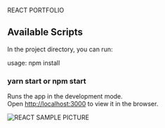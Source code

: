 REACT PORTFOLIO
## Available Scripts

In the project directory, you can run:

usage:
npm install 

### yarn start or npm start

Runs the app in the development mode.\
Open [http://localhost:3000](http://localhost:3000) to view it in the browser.





![REACT SAMPLE PICTURE](https://user-images.githubusercontent.com/103155259/190002240-ff0315ae-d8c4-4476-9827-eab0b5c7cdb7.PNG)



